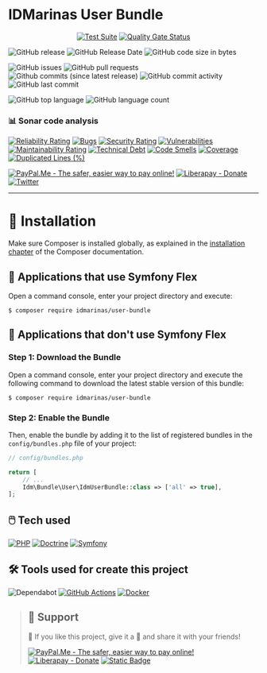 # IDMarinas User Bundle

<div align="center">

[![Test Suite](https://img.shields.io/github/actions/workflow/status/idmarinas/user-bundle/php.yml?style=for-the-badge&logo=github&logoColor=white&label=IDMarinas%20User%20Bundle%20Test%20Suite
)](https://github.com/idmarinas/user-bundle/actions/workflows/php.yml)
[![Quality Gate Status](https://img.shields.io/sonar/quality_gate/idmarinas_user-bundle?server=https%3A%2F%2Fsonarcloud.io&style=for-the-badge&logo=sonarcloud&logoColor=white)](https://sonarcloud.io/summary/new_code?id=idmarinas_user-bundle)

</div>

![GitHub release](https://img.shields.io/github/release/idmarinas/user-bundle.svg)
![GitHub Release Date](https://img.shields.io/github/release-date/idmarinas/user-bundle.svg)
![GitHub code size in bytes](https://img.shields.io/github/languages/code-size/idmarinas/user-bundle.svg)

![GitHub issues](https://img.shields.io/github/issues/idmarinas/user-bundle.svg)
![GitHub pull requests](https://img.shields.io/github/issues-pr/idmarinas/user-bundle.svg)
![Github commits (since latest release)](https://img.shields.io/github/commits-since/idmarinas/user-bundle/latest.svg)
![GitHub commit activity](https://img.shields.io/github/commit-activity/w/idmarinas/user-bundle.svg)
![GitHub last commit](https://img.shields.io/github/last-commit/idmarinas/user-bundle.svg)

![GitHub top language](https://img.shields.io/github/languages/top/idmarinas/user-bundle.svg)
![GitHub language count](https://img.shields.io/github/languages/count/idmarinas/user-bundle.svg)

### 📊 Sonar code analysis

[![Reliability Rating](https://sonarcloud.io/api/project_badges/measure?project=idmarinas_user-bundle&metric=reliability_rating)](https://sonarcloud.io/dashboard?id=idmarinas_user-bundle)
[![Bugs](https://sonarcloud.io/api/project_badges/measure?project=idmarinas_user-bundle&metric=bugs)](https://sonarcloud.io/dashboard?id=idmarinas_user-bundle)
[![Security Rating](https://sonarcloud.io/api/project_badges/measure?project=idmarinas_user-bundle&metric=security_rating)](https://sonarcloud.io/dashboard?id=idmarinas_user-bundle)
[![Vulnerabilities](https://sonarcloud.io/api/project_badges/measure?project=idmarinas_user-bundle&metric=vulnerabilities)](https://sonarcloud.io/dashboard?id=idmarinas_user-bundle)
[![Maintainability Rating](https://sonarcloud.io/api/project_badges/measure?project=idmarinas_user-bundle&metric=sqale_rating)](https://sonarcloud.io/dashboard?id=idmarinas_user-bundle)
[![Technical Debt](https://sonarcloud.io/api/project_badges/measure?project=idmarinas_user-bundle&metric=sqale_index)](https://sonarcloud.io/dashboard?id=idmarinas_user-bundle)
[![Code Smells](https://sonarcloud.io/api/project_badges/measure?project=idmarinas_user-bundle&metric=code_smells)](https://sonarcloud.io/dashboard?id=idmarinas_user-bundle)
[![Coverage](https://sonarcloud.io/api/project_badges/measure?project=idmarinas_user-bundle&metric=coverage)](https://sonarcloud.io/dashboard?id=idmarinas_user-bundle)
[![Duplicated Lines (%)](https://sonarcloud.io/api/project_badges/measure?project=idmarinas_user-bundle&metric=duplicated_lines_density)](https://sonarcloud.io/dashboard?id=idmarinas_user-bundle)

[![PayPal.Me - The safer, easier way to pay online!](https://img.shields.io/badge/donate-help_my_project-ffaa29.svg?logo=paypal&cacheSeconds=86400)](https://www.paypal.me/idmarinas)
[![Liberapay - Donate](https://img.shields.io/liberapay/receives/IDMarinas.svg?logo=liberapay&cacheSeconds=86400)](https://liberapay.com/IDMarinas/donate)
[![Twitter](https://img.shields.io/twitter/url/http/shields.io.svg?style=social&cacheSeconds=86400)](https://x.com/idmarinas)


<hr />

# 💾 Installation

Make sure Composer is installed globally, as explained in the
[installation chapter](https://getcomposer.org/doc/00-intro.md)
of the Composer documentation.

## 💪 Applications that use Symfony Flex

Open a command console, enter your project directory and execute:

```console
$ composer require idmarinas/user-bundle
```

## 🚫 Applications that don't use Symfony Flex

### Step 1: Download the Bundle

Open a command console, enter your project directory and execute the
following command to download the latest stable version of this bundle:

```console
$ composer require idmarinas/user-bundle
```

### Step 2: Enable the Bundle

Then, enable the bundle by adding it to the list of registered bundles
in the `config/bundles.php` file of your project:

```php
// config/bundles.php

return [
    // ...
    Idm\Bundle\User\IdmUserBundle::class => ['all' => true],
];
```

## 🖱️ Tech used

[![PHP](https://img.shields.io/badge/php-%23777BB4.svg?style=for-the-badge&logo=php&logoColor=white)](https://www.php.net)
[![Doctrine](https://img.shields.io/badge/doctrine-fa6a3c?style=for-the-badge&logo=doctrine&logoColor=white)](https://www.doctrine-project.org)
[![Symfony](https://img.shields.io/badge/symfony-black.svg?style=for-the-badge&logo=symfony&logoColor=white)](https://www.symfony.com)

## 🛠️ Tools used for create this project

![Dependabot](https://img.shields.io/badge/dependabot-025E8C?style=for-the-badge&logo=dependabot&logoColor=white)
[![GitHub Actions](https://img.shields.io/badge/github%20actions-%232671E5.svg?style=for-the-badge&logo=githubactions&logoColor=white)](https://github.com/features/actions)
[![Docker](https://img.shields.io/badge/docker-%230db7ed.svg?style=for-the-badge&logo=docker&logoColor=white)](https://www.docker.com)

> ## 🖖 Support
>
> 🩵 If you like this project, give it a 🌟 and share it with your friends!
>
> [![PayPal.Me - The safer, easier way to pay online!](https://img.shields.io/badge/donate-help_my_projects-ffaa29.svg?style=for-the-badge&logo=paypal&cacheSeconds=86400)](https://www.paypal.me/idmarinas)
> [![Liberapay - Donate](https://img.shields.io/liberapay/receives/IDMarinas.svg?style=for-the-badge&logo=liberapay&cacheSeconds=86400)](https://liberapay.com/IDMarinas/donate)
> [![Static Badge](https://img.shields.io/badge/Sponsor-ea4aaa?style=for-the-badge&logo=github&logoColor=white)](https://github.com/sponsors/idmarinas)
